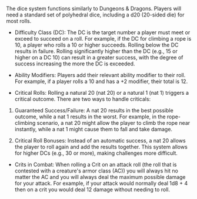 The dice system functions similarly to Dungeons & Dragons. Players will need a standard set of polyhedral dice, including a d20 (20-sided die) for most rolls.

- Difficulty Class (DC): The DC is the target number a player must meet or exceed to succeed on a roll. For example, if the DC for climbing a rope is 10, a player who rolls a 10 or higher succeeds. Rolling below the DC results in failure. Rolling significantly higher than the DC (e.g., 15 or higher on a DC 10) can result in a greater success, with the degree of success increasing the more the DC is exceeded.
    
- Ability Modifiers: Players add their relevant ability modifier to their roll. For example, if a player rolls a 10 and has a +2 modifier, their total is 12.
    
- Critical Rolls: Rolling a natural 20 (nat 20) or a natural 1 (nat 1) triggers a critical outcome. There are two ways to handle criticals:
    

1. Guaranteed Success/Failure: A nat 20 results in the best possible outcome, while a nat 1 results in the worst. For example, in the rope-climbing scenario, a nat 20 might allow the player to climb the rope near instantly, while a nat 1 might cause them to fall and take damage.
    
2. Critical Roll Bonuses: Instead of an automatic success, a nat 20 allows the player to roll again and add the results together. This system allows for higher DCs (e.g., 30 or more), making challenges more difficult.
    

- Crits in Combat: When rolling a Crit on an attack roll (the roll that is contested with a creature's armor class (AC)) you will always hit no matter the AC and you will always deal the maximum possible damage for your attack. For example, if your attack would normally deal 1d8 + 4 then on a crit you would deal 12 damage without needing to roll.